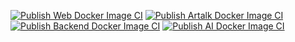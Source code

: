 [![Publish Web Docker Image CI](https://github.com/dtiku-cn/dtiku-paper/actions/workflows/publish-web.yaml/badge.svg)](https://github.com/dtiku-cn/dtiku-paper/actions/workflows/publish-web.yaml)
[![Publish Artalk Docker Image CI](https://github.com/dtiku-cn/dtiku-paper/actions/workflows/publish-artalk.yaml/badge.svg)](https://github.com/dtiku-cn/dtiku-paper/actions/workflows/publish-artalk.yaml)
[![Publish Backend Docker Image CI](https://github.com/dtiku-cn/dtiku-paper/actions/workflows/publish-backend.yaml/badge.svg)](https://github.com/dtiku-cn/dtiku-paper/actions/workflows/publish-backend.yaml)
[![Publish AI Docker Image CI](https://github.com/dtiku-cn/dtiku-paper/actions/workflows/publish-ai.yaml/badge.svg)](https://github.com/dtiku-cn/dtiku-paper/actions/workflows/publish-ai.yaml)

